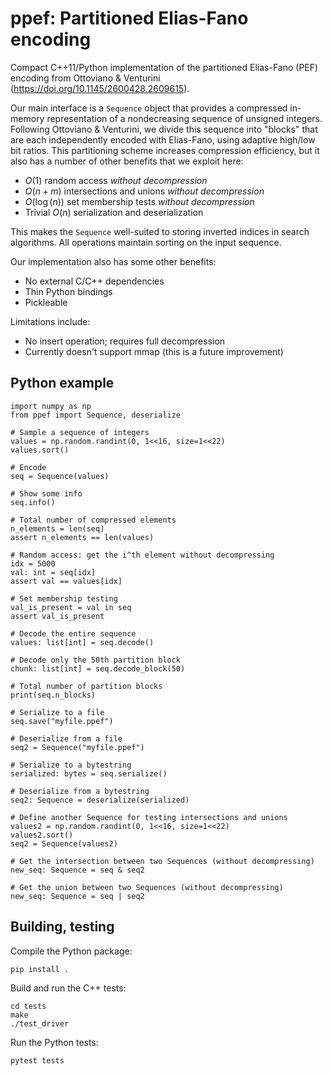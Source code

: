 # ppef: Partitioned Elias-Fano encoding

Compact C++11/Python implementation of the partitioned Elias-Fano (PEF) encoding from Ottoviano & Venturini (https://doi.org/10.1145/2600428.2609615).

Our main interface is a `Sequence` object that provides a compressed in-memory representation of a nondecreasing sequence of unsigned integers. Following Ottoviano & Venturini, we divide this sequence into "blocks" that are each independently encoded with Elias-Fano, using adaptive high/low bit ratios. This partitioning scheme increases compression efficiency, but it also has a number of other benefits that we exploit here:
 - $O(1)$ random access _without decompression_
 - $O(n+m)$ intersections and unions _without decompression_
 - $O(\log (n))$ set membership tests _without decompression_
 - Trivial $O(n)$ serialization and deserialization

This makes the `Sequence` well-suited to storing inverted indices in search algorithms. All operations maintain sorting on the input sequence.

Our implementation also has some other benefits:
 - No external C/C++ dependencies
 - Thin Python bindings
 - Pickleable

Limitations include:
 - No insert operation; requires full decompression
 - Currently doesn't support mmap (this is a future improvement)

## Python example

```
import numpy as np
from ppef import Sequence, deserialize

# Sample a sequence of integers
values = np.random.randint(0, 1<<16, size=1<<22)
values.sort()

# Encode
seq = Sequence(values)

# Show some info
seq.info()

# Total number of compressed elements
n_elements = len(seq)
assert n_elements == len(values)

# Random access: get the i^th element without decompressing
idx = 5000
val: int = seq[idx]
assert val == values[idx]

# Set membership testing
val_is_present = val in seq
assert val_is_present

# Decode the entire sequence
values: list[int] = seq.decode()

# Decode only the 50th partition block
chunk: list[int] = seq.decode_block(50)

# Total number of partition blocks
print(seq.n_blocks)

# Serialize to a file
seq.save("myfile.ppef")

# Deserialize from a file
seq2 = Sequence("myfile.ppef")

# Serialize to a bytestring
serialized: bytes = seq.serialize()

# Deserialize from a bytestring
seq2: Sequence = deserialize(serialized)

# Define another Sequence for testing intersections and unions
values2 = np.random.randint(0, 1<<16, size=1<<22)
values2.sort()
seq2 = Sequence(values2)

# Get the intersection between two Sequences (without decompressing)
new_seq: Sequence = seq & seq2

# Get the union between two Sequences (without decompressing)
new_seq: Sequence = seq | seq2
```

## Building, testing

Compile the Python package:
```
pip install .
```

Build and run the C++ tests:
```
cd tests
make
./test_driver
```

Run the Python tests:
```
pytest tests
```
